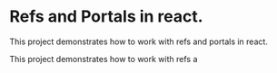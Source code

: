 # Refs and Portals in react.

This project demonstrates how to work with refs and portals in react.

This project demonstrates how to work with refs a